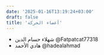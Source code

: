```yaml
---
date: '2025-01-16T13:19:24+03:00'
draft: false
title: 'أعضاء الحركة'
---
```

- شهلاء حسام الدين @Fatpatcat77318
- هادي الأحمد @hadealahmad
